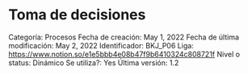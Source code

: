 # Toma de decisiones

Categoría: Procesos
Fecha de creación: May 1, 2022
Fecha de última modificación: May 2, 2022
Identificador: BKJ_P06
Liga: https://www.notion.so/e1e5bbb4e08b47f9b6410324c808721f
Nivel o status: Dinámico
Se utiliza?: Yes
Última versión: 1.2